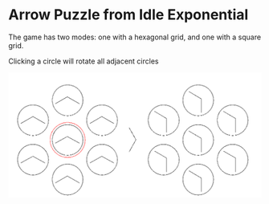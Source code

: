 # Arrow Puzzle from Idle Exponential

The game has two modes: one with a hexagonal grid, and one with a square grid.

Clicking a circle will rotate all adjacent circles

![All adjacent circles that share an edge on the hexagonal grid are rotated](/HexAdjacent.png)
